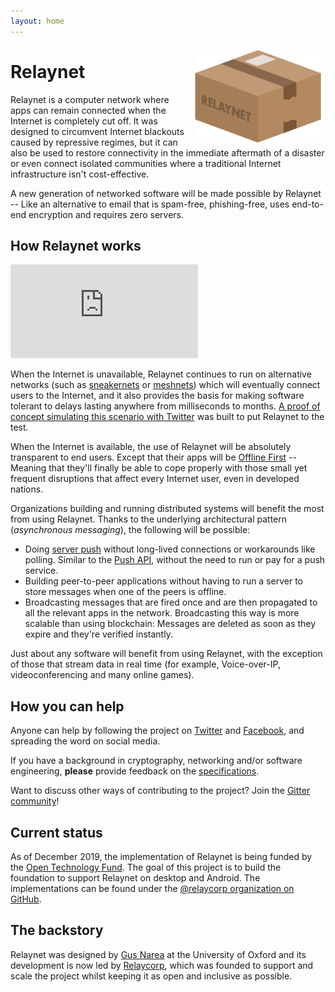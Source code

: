 ```yaml
---
layout: home
---
```


<img src="./custom-assets/logo.png" style="float:right; margin: 0.5em; max-width: 40%"/>

# Relaynet

Relaynet is a computer network where apps can remain connected when the Internet is completely cut off. It was designed to circumvent Internet blackouts caused by repressive regimes, but it can also be used to restore connectivity in the immediate aftermath of a disaster or even connect isolated communities where a traditional Internet infrastructure isn't cost-effective.

A new generation of networked software will be made possible by Relaynet -- Like an alternative to email that is spam-free, phishing-free, uses end-to-end encryption and requires zero servers.

## How Relaynet works

<div class="embedded_video">
    <iframe
        src="https://www.youtube-nocookie.com/embed/_4zP0CfcTj4"
        frameborder="0"
        allow="accelerometer; autoplay; encrypted-media; gyroscope; picture-in-picture"
        allowfullscreen
        >
    </iframe>
</div>

When the Internet is unavailable, Relaynet continues to run on alternative networks (such as [sneakernets](https://en.wikipedia.org/wiki/Sneakernet) or [meshnets](https://en.wikipedia.org/wiki/Mesh_networking)) which will eventually connect users to the Internet, and it also provides the basis for making software tolerant to delays lasting anywhere from milliseconds to months. [A proof of concept simulating this scenario with Twitter](https://github.com/relaynet/poc) was built to put Relaynet to the test.

When the Internet is available, the use of Relaynet will be absolutely transparent to end users. Except that their apps will be [Offline First](http://offlinefirst.org/) -- Meaning that they'll finally be able to cope properly with those small yet frequent disruptions that affect every Internet user, even in developed nations.

Organizations building and running distributed systems will benefit the most from using Relaynet. Thanks to the underlying architectural pattern (_asynchronous messaging_), the following will be possible:

- Doing [server push](https://en.wikipedia.org/wiki/Push_technology) without long-lived connections or workarounds like polling. Similar to the [Push API](https://developer.mozilla.org/en-US/docs/Web/API/Push_API), without the need to run or pay for a push service.
- Building peer-to-peer applications without having to run a server to store messages when one of the peers is offline.
- Broadcasting messages that are fired once and are then propagated to all the relevant apps in the network. Broadcasting this way is more scalable than using blockchain: Messages are deleted as soon as they expire and they're verified instantly.

Just about any software will benefit from using Relaynet, with the exception of those that stream data in real time (for example, Voice-over-IP, videoconferencing and many online games).

## How you can help

Anyone can help by following the project on [Twitter](https://twitter.com/relaynet_) and [Facebook](https://www.facebook.com/Relaynet-2584770964871347/), and spreading the word on social media.

If you have a background in cryptography, networking and/or software engineering, **please** provide feedback on the [specifications](https://specs.relaynet.link/).

Want to discuss other ways of contributing to the project? Join the [Gitter community](https://gitter.im/relaynet/community)!

## Current status

As of December 2019, the implementation of Relaynet is being funded by the [Open Technology Fund](https://www.opentech.fund/). The goal of this project is to build the foundation to support Relaynet on desktop and Android. The implementations can be found under the [@relaycorp organization on GitHub](https://github.com/relaycorp).

## The backstory

Relaynet was designed by [Gus Narea](https://gustavo.engineer/) at the University of Oxford and its development is now led by [Relaycorp](https://relaycorp.tech/), which was founded to support and scale the project whilst keeping it as open and inclusive as possible.
